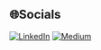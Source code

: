 
## 🌐Socials
[![LinkedIn](https://img.shields.io/badge/LinkedIn-%230077B5.svg?logo=linkedin&logoColor=white)](https://linkedin.com/in/serhat-ataş-374506203) 
[![Medium](https://img.shields.io/badge/Medium-black?logo=Medium&logoColor=white)](https://medium.com/@serhatats)


